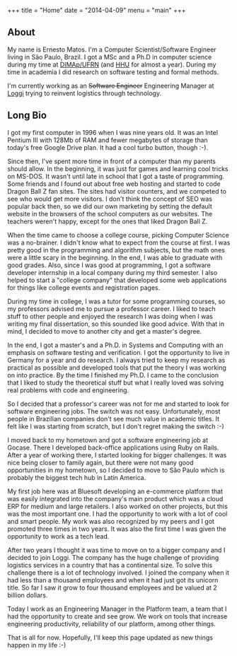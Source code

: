 +++
title = "Home"
date = "2014-04-09"
menu = "main"
+++

## About

My name is Ernesto Matos. I'm a Computer Scientist/Software Engineer living in
São Paulo, Brazil. I got a MSc and a Ph.D in computer science during
my time at [DIMAp/UFRN](http://www.dimap.ufrn.br/) (and [HHU](https://www.uni-duesseldorf.de/home/en/home.html)
for almost a year). During my time in
academia I did research on software testing and formal methods.

I'm currently working as an ~~Software Engineer~~ Engineering Manager at [Loggi](https://www.loggi.com/)
trying to reinvent logistics through technology.

## Long Bio

I got my first computer in 1996 when I was nine years old. It was an Intel Pentium III with 128Mb 
of RAM and fewer megabytes of storage than today's free Google Drive plan. It had a cool 
turbo button, though :-).

Since then, I've spent more time in front of a computer than my parents should allow. In the 
beginning, it was just for games and learning cool tricks on MS-DOS. It wasn't until late in school 
that I got a taste of programming. Some friends and I found out about free web hosting and started 
to code Dragon Ball Z fan sites. The sites had visitor counters, and we competed to see who would 
get more visitors. I don't think the concept of SEO was popular back then, so we did our own 
marketing by setting the default website in the browsers of the school computers as our websites. 
The teachers weren't happy, except for the ones that liked Dragon Ball Z.

When the time came to choose a college course, picking Computer Science was a no-brainer. I 
didn't know what to expect from the course at first. I was pretty good in the programming and 
algorithm subjects, but the math ones were a little scary in the beginning. In the end, I was able 
to graduate with good grades. Also, since I was good at programming, I got a software developer 
internship in a local company during my third semester. I also helped to start a "college company" 
that developed some web applications for things like college events and registration pages.

During my time in college, I was a tutor for some programming courses, so my professors advised 
me to pursue a professor career. I liked to teach stuff to other people and enjoyed the research 
I was doing when I was writing my final dissertation, so this sounded like good advice. With that 
in mind, I decided to move to another city and get a master's degree.

In the end, I got a master's and a Ph.D. in Systems and Computing with an emphasis on 
software testing and verification. I got the opportunity to live in Germany for a year 
and do research. I always tried to keep my research as practical as possible and developed tools 
that put the theory I was working on into practice. By the time I finished my Ph.D. I came to 
the conclusion that I liked to study the theoretical stuff but what I really loved was solving 
real problems with code and engineering.

So I decided that a professor's career was not for me and started to look for software 
engineering jobs. The switch was not easy. Unfortunately, most people in Brazilian companies 
don't see much value in academic titles. It felt like I was starting from scratch, but I don't 
regret making the switch :-)

I moved back to my hometown and got a software engineering job at Gocase. There I developed 
back-office applications using Ruby on Rails. After a year of working there, I started looking 
for bigger challenges. It was nice being closer to family again, but there were not many good 
opportunities in my hometown, so I decided to move to São Paulo which is probably the biggest 
tech hub in Latin America.

My first job here was at Bluesoft developing an e-commerce platform that was easily integrated 
into the company's main product which was a cloud ERP for medium and large retailers. I also 
worked on other projects, but this was the most important one. I had the opportunity to work 
with a lot of cool and smart people. My work was also recognized by my peers and I got promoted 
three times in two years. It was also the first time I was given the opportunity to work as 
a tech lead.

After two years I thought it was time to move on to a bigger company and I decided to join Loggi. 
The company has the huge challenge of providing logistics services in a country that has a 
continental size. To solve this challenge there is a lot of technology involved. I joined 
the company when it had less than a thousand employees and when it had just got its unicorn title. 
So far I saw it grow to four thousand employees and be valued at 2 billion dollars.

Today I work as an Engineering Manager in the Platform team, a team that I had the opportunity to 
create and see grow. We work on tools that increase engineering productivity, reliability of 
our platform, among other things.

That is all for now. Hopefully, I'll keep this page updated as new things happen in my life :-)

